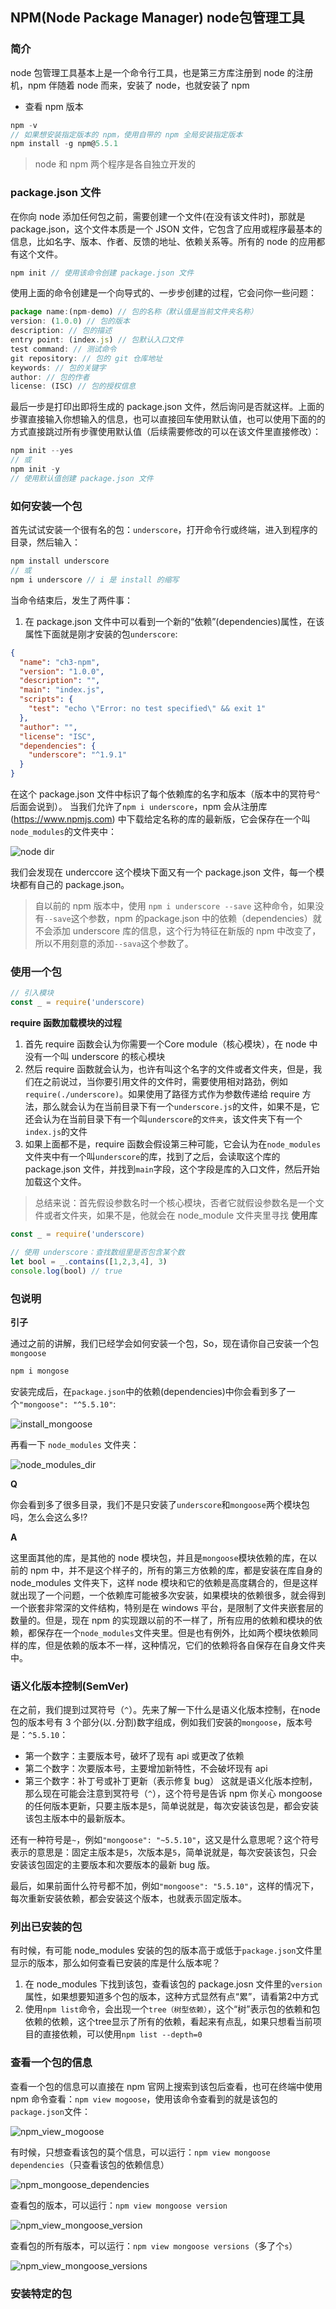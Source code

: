 ## NPM(Node Package Manager) node包管理工具

### 简介
node 包管理工具基本上是一个命令行工具，也是第三方库注册到 node 的注册机，npm 伴随着 node 而来，安装了 node，也就安装了 npm
- 查看 npm 版本
```javascript
npm -v
// 如果想安装指定版本的 npm，使用自带的 npm 全局安装指定版本
npm install -g npm@5.5.1
```
> node 和 npm 两个程序是各自独立开发的

### package.json 文件
在你向 node 添加任何包之前，需要创建一个文件(在没有该文件时)，那就是 package.json，这个文件本质是一个 JSON 文件，它包含了应用或程序最基本的信息，比如名字、版本、作者、反馈的地址、依赖关系等。所有的 node 的应用都有这个文件。
```javascript
npm init // 使用该命令创建 package.json 文件
```
使用上面的命令创建是一个向导式的、一步步创建的过程，它会问你一些问题：
```javascript
package name:(npm-demo) // 包的名称（默认值是当前文件夹名称）
version: (1.0.0) // 包的版本
description: // 包的描述
entry point: (index.js) // 包默认入口文件
test command: // 测试命令
git repository: // 包的 git 仓库地址
keywords: // 包的关键字
author: // 包的作者
license: (ISC) // 包的授权信息
```
最后一步是打印出即将生成的 package.json 文件，然后询问是否就这样。上面的步骤直接输入你想输入的信息，也可以直接回车使用默认值，也可以使用下面的的方式直接跳过所有步骤使用默认值（后续需要修改的可以在该文件里直接修改）：
```javascript
npm init --yes
// 或
npm init -y 
// 使用默认值创建 package.json 文件
```

### 如何安装一个包
首先试试安装一个很有名的包：`underscore`，打开命令行或终端，进入到程序的目录，然后输入：
```javascript
npm install underscore
// 或
npm i underscore // i 是 install 的缩写
```
当命令结束后，发生了两件事：
1. 在 package.json 文件中可以看到一个新的“依赖”(dependencies)属性，在该属性下面就是刚才安装的包`underscore`:
```json
{
  "name": "ch3-npm",
  "version": "1.0.0",
  "description": "",
  "main": "index.js",
  "scripts": {
    "test": "echo \"Error: no test specified\" && exit 1"
  },
  "author": "",
  "license": "ISC",
  "dependencies": {
    "underscore": "^1.9.1"
  }
}
```
在这个 package.json 文件中标识了每个依赖库的名字和版本（版本中的冥符号`^`后面会说到）。
当我们允许了`npm i underscore`，npm 会从注册库(https://www.npmjs.com) 中下载给定名称的库的最新版，它会保存在一个叫`node_modules`的文件夹中：

![node dir](https://github.com/zkk-pro/all-round-node/blob/master/assets/npm_dir.png?raw=true)

我们会发现在 underccore 这个模块下面又有一个 package.json 文件，每一个模块都有自己的 package.json。
> 自以前的 npm 版本中，使用 `npm i underscore --save` 这种命令，如果没有`--save`这个参数，npm 的package.json 中的依赖（dependencies）就不会添加 underscore 库的信息，这个行为特征在新版的 npm 中改变了，所以不用刻意的添加`--sava`这个参数了。

### 使用一个包
```javascript
// 引入模块
const _ = require('underscore)
```

**require 函数加载模块的过程**

1. 首先 require 函数会认为你需要一个Core module（核心模块），在 node 中没有一个叫 underscore 的核心模块
2. 然后 require 函数就会认为，也许有叫这个名字的文件或者文件夹，但是，我们在之前说过，当你要引用文件的文件时，需要使用相对路劲，例如`require(./underscore)`。如果使用了路径方式作为参数传递给 require 方法，那么就会认为在当前目录下有一个`underscore.js`的文件，如果不是，它还会认为在当前目录下有一个叫`underscore`的`文件夹`，该文件夹下有一个`index.js`的文件
3. 如果上面都不是，require 函数会假设第三种可能，它会认为在`node_modules`文件夹中有一个叫`underscore`的库，找到了之后，会读取这个库的 package.json 文件，并找到`main`字段，这个字段是库的入口文件，然后开始加载这个文件。

> 总结来说：首先假设参数名时一个核心模块，否者它就假设参数名是一个文件或者文件夹，如果不是，他就会在 node_module 文件夹里寻找
**使用库**
```javascript
const _ = require('underscore)

// 使用 underscore：查找数组里是否包含某个数
let bool = _.contains([1,2,3,4], 3)
console.log(bool) // true
```

### 包说明

**引子**

通过之前的讲解，我们已经学会如何安装一个包，So，现在请你自己安装一个包`mongoose`

```javascript
npm i mongose
```



安装完成后，在`package.json`中的依赖(dependencies)中你会看到多了一个`"mongoose": "^5.5.10"`:

![install_mongoose](https://github.com/zkk-pro/all-round-node/blob/master/assets/install_mongoose.png?raw=true)

再看一下 `node_modules` 文件夹：

![node_modules_dir](https://github.com/zkk-pro/all-round-node/blob/master/assets/node_modules_dir.png?raw=true)

**Q**

你会看到多了很多目录，我们不是只安装了`underscore`和`mongoose`两个模块包吗，怎么会这么多⁉️

**A**

这里面其他的库，是其他的 node 模块包，并且是`mongoose`模块依赖的库，在以前的 npm 中，并不是这个样子的，所有的第三方依赖的库，都是安装在库自身的 node_modules 文件夹下，这样 node 模块和它的依赖是高度耦合的，但是这样就出现了一个问题，一个依赖库可能被多次安装，如果模块的依赖很多，就会得到一个嵌套非常深的文件结构，特别是在 windows 平台，是限制了文件夹嵌套层的数量的。但是，现在 npm 的实现跟以前的不一样了，所有应用的依赖和模块的依赖，都保存在一个`node_modules`文件夹里。但是也有例外，比如两个模块依赖同样的库，但是依赖的版本不一样，这种情况，它们的依赖将各自保存在自身文件夹中。

### 语义化版本控制(SemVer)

在之前，我们提到过冥符号（`^`）。先来了解一下什么是语义化版本控制，在node 包的版本号有 3 个部分(以`.`分割)数字组成，例如我们安装的`mongoose`，版本号是：`^5.5.10`：
- 第一个数字：主要版本号，破坏了现有 api 或更改了依赖
- 第二个数字：次要版本号，主要增加新特性，不会破坏现有 api
- 第三个数字：补丁号或补丁更新（表示修复 bug）
这就是语义化版本控制，那么现在可能会注意到冥符号（`^`），这个符号是告诉 npm 你关心 mongoose 的任何版本更新，只要主版本是`5`，简单说就是，每次安装该包是，都会安装该包主版本中的最新版本。

还有一种符号是`~`，例如`"mongoose": "~5.5.10"`，这又是什么意思呢？这个符号表示的意思是：固定主版本是`5`，次版本是`5`，简单说就是，每次安装该包，只会安装该包固定的主要版本和次要版本的最新 bug 版。

最后，如果前面什么符号都不加，例如`"mongoose": "5.5.10"`，这样的情况下，每次重新安装依赖，都会安装这个版本，也就表示固定版本。

### 列出已安装的包

有时候，有可能 node_modules 安装的包的版本高于或低于`package.json`文件里显示的版本，那么如何查看已安装的库是什么版本呢？
1. 在 node_modules 下找到该包，查看该包的 package.josn 文件里的`version`属性，如果想要知道多个包的版本，这种方式显然有点“累”，请看第2中方式
2. 使用`npm list`命令，会出现一个`tree（树型依赖）`，这个“树”表示包的依赖和包依赖的依赖，这个tree显示了所有的依赖，看起来有点乱，如果只想看当前项目的直接依赖，可以使用`npm list --depth=0`

### 查看一个包的信息
查看一个包的信息可以直接在 npm 官网上搜索到该包后查看，也可在终端中使用npm 命令查看：`npm view mogoose`，使用该命令查看到的就是该包的`package.json`文件：

![npm_view_mogoose](https://github.com/zkk-pro/all-round-node/blob/master/assets/npm_view_mogoose.png?raw=true)

有时候，只想查看该包的莫个信息，可以运行：`npm view mongoose dependencies`（只查看该包的依赖信息）

![npm_mongoose_dependencies](https://github.com/zkk-pro/all-round-node/blob/master/assets/npm_mongoose_dependencies.png?raw=true)

查看包的版本，可以运行：`npm view mongoose version`

![npm_view_mongoose_version](https://github.com/zkk-pro/all-round-node/blob/master/assets/npm_view_mongoose_version.png?raw=true)

查看包的所有版本，可以运行：`npm view mongoose versions`（多了个`s`）

![npm_view_mongoose_versions](https://github.com/zkk-pro/all-round-node/blob/master/assets/npm_view_mongoose_versions.png?raw=true)


### 安装特定的包

